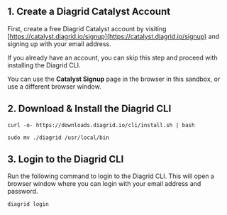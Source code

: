 ## 1. Create a Diagrid Catalyst Account

First, create a free Diagrid Catalyst account by visiting [https://catalyst.diagrid.io/signup](https://catalyst.diagrid.io/signup) and signing up with your email address.

If you already have an account, you can skip this step and proceed with installing the Diagrid CLI.

You can use the **Catalyst Signup** page in the browser in this sandbox, or use a different browser window.

## 2. Download & Install the Diagrid CLI

```bash,run
curl -o- https://downloads.diagrid.io/cli/install.sh | bash
```

```bash,run
sudo mv ./diagrid /usr/local/bin 
```

## 3. Login to the Diagrid CLI

Run the following command to login to the Diagrid CLI. This will open a browser window where you can login with your email address and password.

```bash,run
diagrid login
```